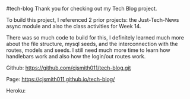 #tech-blog
Thank you for checking out my Tech Blog project.

To build this project, I referenced 2 prior projects: the Just-Tech-News async module and also the class activities for Week 14.

There was so much code to build for this, I definitely learned much more about the file structure, mysql seeds, and the interconnection with the routes, models and seeds.  I still need much more time to learn how handlebars work and also how the login/out routes work.

Github: https://github.com/cjsmith011/tech-blog.git

Page: https://cjsmith011.github.io/tech-blog/

Heroku: 